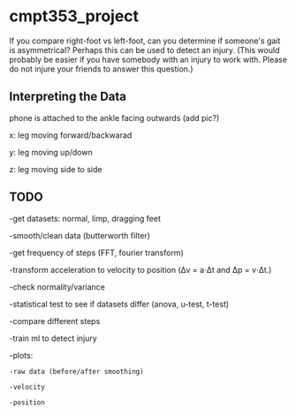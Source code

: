 # cmpt353_project
If you compare right-foot vs left-foot, can you determine if someone's gait is asymmetrical? Perhaps this can be used to detect an injury. (This would probably be easier if you have somebody with an injury to work with. Please do not injure your friends to answer this question.)

## Interpreting the Data
phone is attached to the ankle facing outwards (add pic?)

x: leg moving forward/backwarad

y: leg moving up/down

z: leg moving side to side

## TODO
-get datasets: normal, limp, dragging feet

-smooth/clean data (butterworth filter)

-get frequency of steps (FFT, fourier transform)

-transform acceleration to velocity to position (Δv = a⋅Δt and Δp = v⋅Δt.)

-check normality/variance 

-statistical test to see if datasets differ (anova, u-test, t-test)

-compare different steps

-train ml to detect injury


-plots: 

    -raw data (before/after smoothing)

    -velocity

    -position
    
